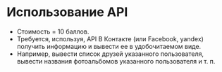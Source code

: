 # Использование API

* Стоимость = 10 баллов.
* Требуется, используя, API В Контакте (или Facebook, yandex) получить информацию и вывести ее в удобочитаемом виде.
* Например, вывести список друзей указанного пользователя, вывести названия фотоальбомов указанного пользователя и т. п.